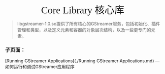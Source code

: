 <div align=center><font face="黑体" size=6>Core Library 核心库</font></div>

> libgstreamer-1.0.so提供了所有核心的GStreamer服务，包括初始化、插件管理和类型，以及定义元素和容器的对象层次结构，以及一些更专门的元素。



### 子页面：

[Running GStreamer Applications](./Running GStreamer Applications.md) — 如何运行和调试GStreamer应用程序

